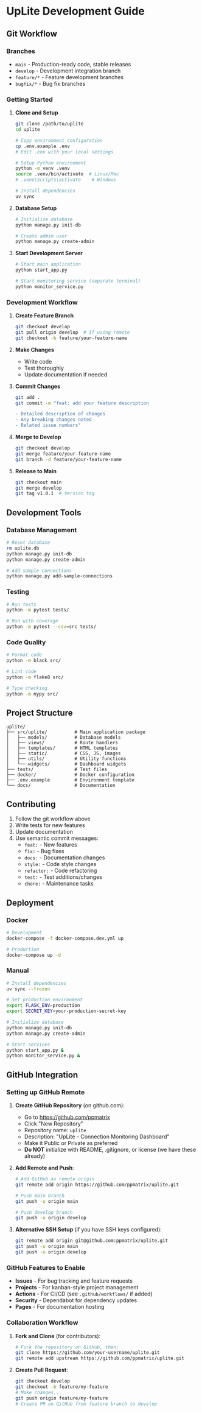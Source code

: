 # UpLite Development Guide

## Git Workflow

### Branches
- `main` - Production-ready code, stable releases
- `develop` - Development integration branch
- `feature/*` - Feature development branches
- `bugfix/*` - Bug fix branches

### Getting Started

1. **Clone and Setup**
   ```bash
   git clone /path/to/uplite
   cd uplite
   
   # Copy environment configuration
   cp .env.example .env
   # Edit .env with your local settings
   
   # Setup Python environment
   python -m venv .venv
   source .venv/bin/activate  # Linux/Mac
   # .venv\Scripts\activate    # Windows
   
   # Install dependencies
   uv sync
   ```

2. **Database Setup**
   ```bash
   # Initialize database
   python manage.py init-db
   
   # Create admin user
   python manage.py create-admin
   ```

3. **Start Development Server**
   ```bash
   # Start main application
   python start_app.py
   
   # Start monitoring service (separate terminal)
   python monitor_service.py
   ```

### Development Workflow

1. **Create Feature Branch**
   ```bash
   git checkout develop
   git pull origin develop  # If using remote
   git checkout -b feature/your-feature-name
   ```

2. **Make Changes**
   - Write code
   - Test thoroughly
   - Update documentation if needed

3. **Commit Changes**
   ```bash
   git add .
   git commit -m "feat: add your feature description
   
   - Detailed description of changes
   - Any breaking changes noted
   - Related issue numbers"
   ```

4. **Merge to Develop**
   ```bash
   git checkout develop
   git merge feature/your-feature-name
   git branch -d feature/your-feature-name
   ```

5. **Release to Main**
   ```bash
   git checkout main
   git merge develop
   git tag v1.0.1  # Version tag
   ```

## Development Tools

### Database Management
```bash
# Reset database
rm uplite.db
python manage.py init-db
python manage.py create-admin

# Add sample connections
python manage.py add-sample-connections
```

### Testing
```bash
# Run tests
python -m pytest tests/

# Run with coverage
python -m pytest --cov=src tests/
```

### Code Quality
```bash
# Format code
python -m black src/

# Lint code  
python -m flake8 src/

# Type checking
python -m mypy src/
```

## Project Structure

```
uplite/
├── src/uplite/          # Main application package
│   ├── models/          # Database models
│   ├── views/           # Route handlers
│   ├── templates/       # HTML templates
│   ├── static/          # CSS, JS, images
│   ├── utils/           # Utility functions
│   └── widgets/         # Dashboard widgets
├── tests/               # Test files
├── docker/              # Docker configuration
├── .env.example         # Environment template
└── docs/                # Documentation
```

## Contributing

1. Follow the git workflow above
2. Write tests for new features
3. Update documentation
4. Use semantic commit messages:
   - `feat:` - New features
   - `fix:` - Bug fixes
   - `docs:` - Documentation changes
   - `style:` - Code style changes
   - `refactor:` - Code refactoring
   - `test:` - Test additions/changes
   - `chore:` - Maintenance tasks

## Deployment

### Docker
```bash
# Development
docker-compose -f docker-compose.dev.yml up

# Production  
docker-compose up -d
```

### Manual
```bash
# Install dependencies
uv sync --frozen

# Set production environment
export FLASK_ENV=production
export SECRET_KEY=your-production-secret-key

# Initialize database
python manage.py init-db
python manage.py create-admin

# Start services
python start_app.py &
python monitor_service.py &
```

## GitHub Integration

### Setting up GitHub Remote

1. **Create GitHub Repository** (on github.com):
   - Go to https://github.com/ppmatrix
   - Click "New Repository"
   - Repository name: `uplite`
   - Description: "UpLite - Connection Monitoring Dashboard"
   - Make it Public or Private as preferred
   - **Do NOT** initialize with README, .gitignore, or license (we have these already)

2. **Add Remote and Push**:
   ```bash
   # Add GitHub as remote origin
   git remote add origin https://github.com/ppmatrix/uplite.git
   
   # Push main branch
   git push -u origin main
   
   # Push develop branch  
   git push -u origin develop
   ```

3. **Alternative SSH Setup** (if you have SSH keys configured):
   ```bash
   git remote add origin git@github.com:ppmatrix/uplite.git
   git push -u origin main
   git push -u origin develop
   ```

### GitHub Features to Enable

- **Issues** - For bug tracking and feature requests
- **Projects** - For kanban-style project management  
- **Actions** - For CI/CD (see `.github/workflows/` if added)
- **Security** - Dependabot for dependency updates
- **Pages** - For documentation hosting

### Collaboration Workflow

1. **Fork and Clone** (for contributors):
   ```bash
   # Fork the repository on GitHub, then:
   git clone https://github.com/your-username/uplite.git
   git remote add upstream https://github.com/ppmatrix/uplite.git
   ```

2. **Create Pull Request**:
   ```bash
   git checkout develop
   git checkout -b feature/my-feature
   # Make changes...
   git push origin feature/my-feature
   # Create PR on GitHub from feature branch to develop
   ```
